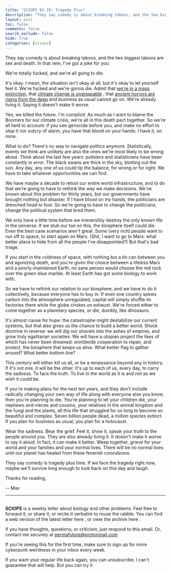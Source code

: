 ```yaml
---
title: "SCIOPS 03.19: Tragedy Plus"
description: "They say comedy is about breaking taboos, and the two biggest taboos are sex and death"
layout: post
toc: false
comments: false
search_exclude: false
hide: true
categories: [sciops]
---
```



 They say comedy is about breaking taboos, and the two biggest taboos are sex and death. In that vein, I've got a joke for you:
   

  

 We're totally fucked, and we're all going to die.
   

  

 It's okay. I mean, the situation isn't okay at all, but it's okay to let yourself feel it. We're fucked and we're gonna die. Admit that
 [we're in a mass extinction,](https://www.nytimes.com/2019/05/06/climate/biodiversity-extinction-united-nations.html) 
 that
 [climate change is unstoppable](https://www.forbes.com/sites/jeffmcmahon/2018/01/15/carbon-pollution-has-shoved-the-climate-backward-at-least-12-million-years-harvard-scientist-says/) 
 , that
 [ancient horrors are rising from the deep](https://www.nature.com/articles/d41586-019-01313-4) 
 and business as usual cannot go on. We're already living it. Saying it doesn't make it worse.
   

  

 Yes, we killed the future. I'm complicit. As much as I want to blame the Boomers for our climate crisis, we're all in this death pact together. So we're all held to account: if you see genocide before you, and make no effort to stop it nor outcry of alarm, you have that blood on your hands. I have it, on mine.
   

  

 What to do? There's no way to navigate politics anymore. Statistically, events we think are unlikely are also the ones we're most likely to be wrong about. Think about the last few years: pollsters and statisticians have been constantly in error. The black swans are thick in the sky, blotting out the sun. Any day, any one of us could tip the balance, for wrong or for right. We have to take whatever opportunities we can find.
   

  

 We have maybe a decade to retool our entire world infrastructure, and to do that we're going to have to rethink the way we make decisions. We've known about this problem for thirty years, but our governments have brought nothing but disaster. If I have blood on my hands, the politicians are drenched head to foot. So we're going to have to change the politicians, change the political system that bred them.
   

  

 We only have a little time before we irreversibly destroy the only known life in the universe. If we stub our toe on this, the biosphere itself could die. Even the best case scenarios aren't great. Some (very rich) people want to run off to space, to start again on Mars. (Shit, I want to go to Mars: what better place to hide from all the people I've disappointed?) But that's bad triage.
   

  

 If you start in the coldness of space, with nothing but a tin can between you and agonizing death, and you're given the choice between a lifeless Mars and a poorly-maintained Earth, no sane person would choose the red rock over the green-blue marble. At least Earth has got some biology to work with.
   

  

 So we have to rethink our relation to our biosphere, and we have to do it collectively, because everyone has to buy in. If even one country spews carbon into the atmosphere unregulated, capital will simply shuffle its factories there while the globe chokes on exhaust. We're forced either to come together as a planetary species, or die, dumbly, like dinosaurs.
   

  

 It's almost cause for hope: the catastrophe might destabilize our current systems, but that also gives us the chance to build a better world. Shock doctrine in reverse: we will dig our shovels into the ashes of empires, and grow truly egalitarian societies. We will have a utopian project the likes of which has never been dreamed: worldwide cooperation to repair, and protect, the biosphere that keeps us alive. What better flag to gather around? What better bottom line?
   

  

 This century will either kill us all, or be a renaissance beyond any in history. If it's not one, it will be the other. It's up to each of us, every day, to carry the sadness. To face the truth. To live in the world as it is and not as we wish it could be.
   

  

 If you're making plans for the next ten years, and they don't include radically changing your own way of life along with everyone else you know, then you're planning to die. You're planning to let your children die, your nephews and nieces and cousins, your relatives in the animal kingdom and the fungi and the plants, all this life that struggled for so long to become so beautiful and complex. Seven billion people dead, a million species extinct. If you plan for business as usual, you plan for a holocaust.
   

  

 Wear the sadness. Bear the grief. Feel it, show it, speak your truth to the people around you. They are also already living it. It doesn't make it worse to say it aloud. In fact, it can make it better. Weep together, grieve for your world and your families and your normal lives. There will be no normal lives until our planet has healed from these feverish convulsions.
   

  

 They say comedy is tragedy plus time. If we face the tragedy right now, maybe we'll survive long enough to look back on this day and laugh.
   

  

 Thanks for reading,
   

 -- Max
   



---


###### 
**SCIOPS** 
 is a weekly letter about biology and other problems. Feel free to forward it, or share it, or recite it verbatim to rouse the rabble. You can find a web version of the
 latest letter here
 , or view the
 archive here
 .
 

 If you have thoughts, questions, or criticism, just respond to this email. Or, contact me securely at
 permafuture@protonmail.com


 If you're seeing this for the first time, make sure to
 sign up
 for more cyberpunk weirdness in your inbox every week.
 

 If you want your regular life back again, you can unsubscribe. I can't guarantee that will help. But you can try it


